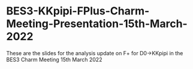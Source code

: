 # BES3-KKpipi-FPlus-Charm-Meeting-Presentation-15th-March-2022
These are the slides for the analysis update on F+ for D0->KKpipi in the BES3 Charm Meeting 15th March 2022
